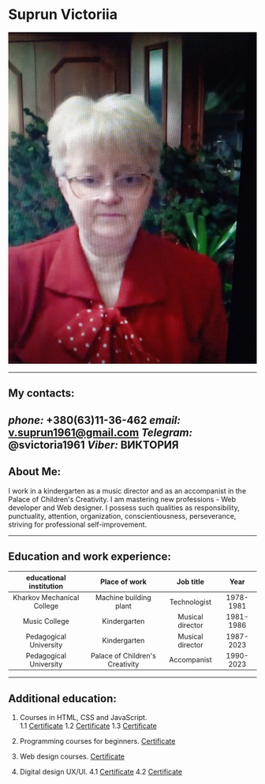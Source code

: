 # Suprun Victoriia 
![my photo](my-photo.jpg)

---
## My contacts: 
***phone:*** +380(63)11-36-462
***email:*** v.suprun1961@gmail.com
***Telegram:*** @svictoria1961
***Viber:*** ВИКТОРИЯ
---
## About Me:
I work in a kindergarten as a music director and as an accompanist in the Palace of Children's Creativity.
I am mastering new professions - Web developer and Web designer. I possess such qualities as responsibility, punctuality, attention, organization, conscientiousness, perseverance, striving for professional self-improvement.

---
## Education and work experience:
educational institution | Place of work | Job title | Year
:-----------------------:|:------------------:|:---------:|:---------:
Kharkov Mechanical College| Machine building plant| Technologist| 1978-1981
Music College| Kindergarten| Musical director| 1981-1986
Pedagogical University| Kindergarten| Musical director| 1987-2023
Pedagogical University| Palace of Children's Creativity| Accompanist| 1990-2023

---
## Additional education:
1. Courses in HTML, CSS and JavaScript.     
    1.1 [Certificate](front-end-javascript.jpg)
    1.2 [Certificate](layout.png)
    1.3 [Certificate](javascript.png)  

2. Programming courses for beginners.   [Certificate](programmirovanie.png)
3. Web design courses.   [Certificate](veb-designer.png)
4. Digital design UX/UI.
    4.1 [Certificate](digital-design.png)
    4.2 [Certificate](ux-ui-start.jpeg)
